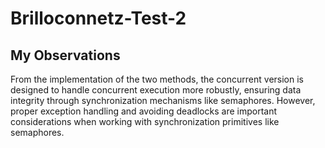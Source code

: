 # Brilloconnetz-Test-2

## My Observations

From the implementation of the two methods, the concurrent version is designed to handle concurrent execution more robustly, 
ensuring data integrity through synchronization mechanisms like semaphores. However, proper exception handling and avoiding 
deadlocks are important considerations when working with synchronization primitives like semaphores.
